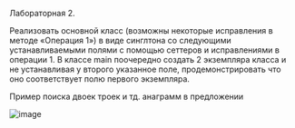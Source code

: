 Лабораторная 2.

Реализовать основной класс (возможны некоторые исправления в методе «Операция 1») в виде синглтона со следующими устанавливаемыми полями с помощью сеттеров и исправлениями в операции 1. В классе main поочередно создать 2 экземпляра класса и не устанавливая у второго указанное поле, продемонстрировать что оно соответствует полю первого экземпляра.

Пример поиска двоек троек и тд. анаграмм в предложении

![image](https://github.com/user-attachments/assets/d30d0159-abef-49f4-9b66-b294fbd03ba9)
